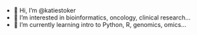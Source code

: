 - 👋 Hi, I’m @katiestoker
- 👀 I’m interested in bioinformatics, oncology, clinical research...
- 🌱 I’m currently learning intro to Python, R, genomics, omics...
<!---
- 💞️ I’m looking to collaborate on ...
- 📫 How to reach me ...
--->
<!---
katiestoker/katiestoker is a ✨ special ✨ repository because its `README.md` (this file) appears on your GitHub profile.
You can click the Preview link to take a look at your changes.
--->
